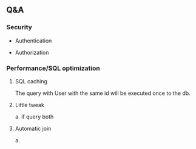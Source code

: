 
## Q&A
### Security
- Authentication

- Authorization

### Performance/SQL optimization

1. SQL caching 

    The query with User with the same id will be executed once to the db.

2. Little tweak

    a. if query both 

3. Automatic join

    a. 

